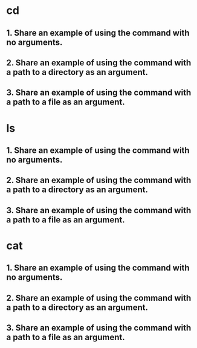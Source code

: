 # cd
## 1. Share an example of using the command with no arguments.

## 2. Share an example of using the command with a path to a directory as an argument.
## 3. Share an example of using the command with a path to a file as an argument.
# ls
## 1. Share an example of using the command with no arguments.
## 2. Share an example of using the command with a path to a directory as an argument.
## 3. Share an example of using the command with a path to a file as an argument.
# cat
## 1. Share an example of using the command with no arguments.
## 2. Share an example of using the command with a path to a directory as an argument.
## 3. Share an example of using the command with a path to a file as an argument.
